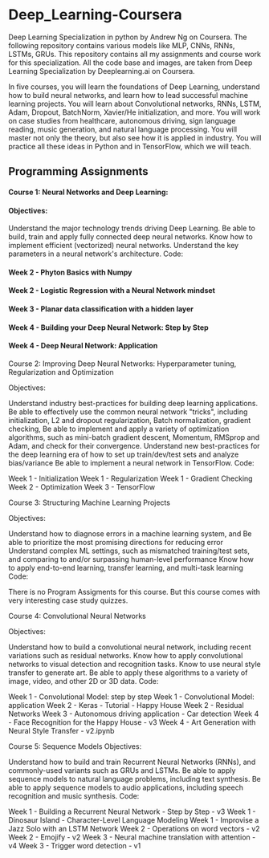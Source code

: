 # Deep_Learning-Coursera
Deep Learning Specialization in python by Andrew Ng on Coursera. The following repository contains various models like MLP, CNNs, RNNs, LSTMs, GRUs.
This repository contains all my assignments and course work for this specialization. All the code base and images, are taken from Deep Learning Specialization by Deeplearning.ai on Coursera.

In five courses, you will learn the foundations of Deep Learning, understand how to build neural networks, and learn how to lead successful machine learning projects. You will learn about Convolutional networks, RNNs, LSTM, Adam, Dropout, BatchNorm, Xavier/He initialization, and more. You will work on case studies from healthcare, autonomous driving, sign language reading, music generation, and natural language processing. You will master not only the theory, but also see how it is applied in industry. You will practice all these ideas in Python and in TensorFlow, which we will teach.

## Programming Assignments

#### Course 1: Neural Networks and Deep Learning:

#### Objectives:

Understand the major technology trends driving Deep Learning.
Be able to build, train and apply fully connected deep neural networks.
Know how to implement efficient (vectorized) neural networks.
Understand the key parameters in a neural network's architecture.
Code:

#### Week 2 - Phyton Basics with Numpy
#### Week 2 - Logistic Regression with a Neural Network mindset
#### Week 3 - Planar data classification with a hidden layer
#### Week 4 - Building your Deep Neural Network: Step by Step
#### Week 4 - Deep Neural Network: Application

Course 2: Improving Deep Neural Networks: Hyperparameter tuning, Regularization and Optimization

Objectives:

Understand industry best-practices for building deep learning applications.
Be able to effectively use the common neural network "tricks", including initialization, L2 and dropout regularization, Batch normalization, gradient checking,
Be able to implement and apply a variety of optimization algorithms, such as mini-batch gradient descent, Momentum, RMSprop and Adam, and check for their convergence.
Understand new best-practices for the deep learning era of how to set up train/dev/test sets and analyze bias/variance
Be able to implement a neural network in TensorFlow.
Code:

Week 1 - Initialization
Week 1 - Regularization
Week 1 - Gradient Checking
Week 2 - Optimization
Week 3 - TensorFlow

Course 3: Structuring Machine Learning Projects

Objectives:

Understand how to diagnose errors in a machine learning system, and
Be able to prioritize the most promising directions for reducing error
Understand complex ML settings, such as mismatched training/test sets, and comparing to and/or surpassing human-level performance
Know how to apply end-to-end learning, transfer learning, and multi-task learning
Code:

There is no Program Assigments for this course. But this course comes with very interesting case study quizzes.

Course 4: Convolutional Neural Networks

Objectives:

Understand how to build a convolutional neural network, including recent variations such as residual networks.
Know how to apply convolutional networks to visual detection and recognition tasks.
Know to use neural style transfer to generate art.
Be able to apply these algorithms to a variety of image, video, and other 2D or 3D data.
Code:

Week 1 - Convolutional Model: step by step
Week 1 - Convolutional Model: application
Week 2 - Keras - Tutorial - Happy House
Week 2 - Residual Networks
Week 3 - Autonomous driving application - Car detection
Week 4 - Face Recognition for the Happy House - v3
Week 4 - Art Generation with Neural Style Transfer - v2.ipynb

Course 5: Sequence Models Objectives:

Understand how to build and train Recurrent Neural Networks (RNNs), and commonly-used variants such as GRUs and LSTMs.
Be able to apply sequence models to natural language problems, including text synthesis.
Be able to apply sequence models to audio applications, including speech recognition and music synthesis.
Code:

Week 1 - Building a Recurrent Neural Network - Step by Step - v3
Week 1 - Dinosaur Island - Character-Level Language Modeling
Week 1 - Improvise a Jazz Solo with an LSTM Network
Week 2 - Operations on word vectors - v2
Week 2 - Emojify - v2
Week 3 - Neural machine translation with attention - v4
Week 3 - Trigger word detection - v1
